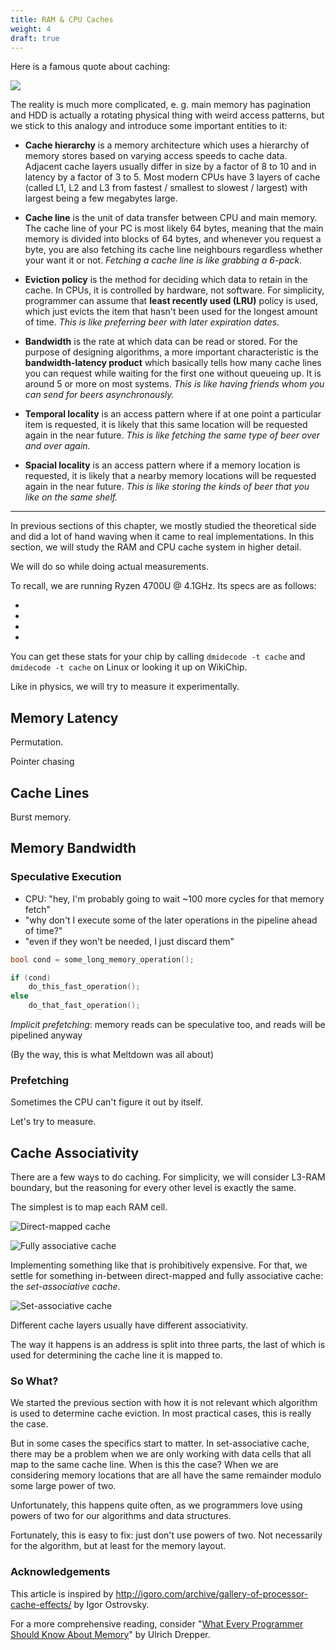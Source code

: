 ```yaml
---
title: RAM & CPU Caches
weight: 4
draft: true
---
```


Here is a famous quote about caching:

![](img/cache_and_beer.png)

The reality is much more complicated, e. g. main memory has pagination and HDD is actually a rotating physical thing with weird access patterns, but we stick to this analogy and introduce some important entities to it:

* **Cache hierarchy** is a memory architecture which uses a hierarchy of memory stores based on varying access speeds to cache data. Adjacent cache layers usually differ in size by a factor of 8 to 10 and in latency by a factor of 3 to 5. Most modern CPUs have 3 layers of cache (called L1, L2 and L3 from fastest / smallest to slowest / largest) with largest being a few megabytes large.

* **Cache line** is the unit of data transfer between CPU and main memory. The cache line of your PC is most likely 64 bytes, meaning that the main memory is divided into blocks of 64 bytes, and whenever you request a byte, you are also fetching its cache line neighbours regardless whether your want it or not. *Fetching a cache line is like grabbing a 6-pack.*

* **Eviction policy** is the method for deciding which data to retain in the cache. In CPUs, it is controlled by hardware, not software. For simplicity, programmer can assume that **least recently used (LRU)** policy is used, which just evicts the item that hasn't been used for the longest amount of time. *This is like preferring beer with later expiration dates.*

* **Bandwidth** is the rate at which data can be read or stored. For the purpose of designing algorithms, a more important characteristic is the **bandwidth-latency product** which basically tells how many cache lines you can request while waiting for the first one without queueing up. It is around 5 or more on most systems. *This is like having friends whom you can send for beers asynchronously.*

* **Temporal locality** is an access pattern where if at one point a particular item is requested, it is likely that this same location will be requested again in the near future. *This is like fetching the same type of beer over and over again.*

* **Spacial locality** is an access pattern where if a memory location is requested, it is likely that a nearby memory locations will be requested again in the near future. *This is like storing the kinds of beer that you like on the same shelf.*

---

In previous sections of this chapter, we mostly studied the theoretical side and did a lot of hand waving when it came to real implementations. In this section, we will study the RAM and CPU cache system in higher detail.

We will do so while doing actual measurements.

To recall, we are running Ryzen 4700U @ 4.1GHz. Its specs are as follows:

- 
- 
- 
- 

You can get these stats for your chip by calling `dmidecode -t cache` and `dmidecode -t cache` on Linux or looking it up on WikiChip.

Like in physics, we will try to measure it experimentally.

## Memory Latency

Permutation.

Pointer chasing

## Cache Lines

Burst memory.

## Memory Bandwidth

### Speculative Execution

* CPU: "hey, I'm probably going to wait ~100 more cycles for that memory fetch"
* "why don't I execute some of the later operations in the pipeline ahead of time?"
* "even if they won't be needed, I just discard them"

```cpp
bool cond = some_long_memory_operation();

if (cond)
    do_this_fast_operation();
else
    do_that_fast_operation();
```

*Implicit prefetching*: memory reads can be speculative too, and reads will be pipelined anyway

(By the way, this is what Meltdown was all about)

### Prefetching

Sometimes the CPU can't figure it out by itself.

Let's try to measure.

## Cache Associativity

There are a few ways to do caching. For simplicity, we will consider L3-RAM boundary, but the reasoning for every other level is exactly the same.

The simplest is to map each RAM cell.

![Direct-mapped cache](../img/cache1.png)

![Fully associative cache](../img/cache2.png)

Implementing something like that is prohibitively expensive. For that, we settle for something in-between direct-mapped and fully associative cache: the *set-associative cache*.

![Set-associative cache](../img/cache3.png)

Different cache layers usually have different associativity.

The way it happens is an address is split into three parts, the last of which is used for determining the cache line it is mapped to.

### So What?

We started the previous section with how it is not relevant which algorithm is used to determine cache eviction. In most practical cases, this is really the case.

But in some cases the specifics start to matter. In set-associative cache, there may be a problem when we are only working with data cells that all map to the same cache line. When is this the case? When we are considering memory locations that are all have the same remainder modulo some large power of two.

Unfortunately, this happens quite often, as we programmers love using powers of two for our algorithms and data structures.

Fortunately, this is easy to fix: just don't use powers of two. Not necessarily for the algorithm, but at least for the memory layout.

### Acknowledgements

This article is inspired by http://igoro.com/archive/gallery-of-processor-cache-effects/ by Igor Ostrovsky.

For a more comprehensive reading, consider "[What Every Programmer Should Know About Memory](https://people.freebsd.org/~lstewart/articles/cpumemory.pdf)" by Ulrich Drepper.
